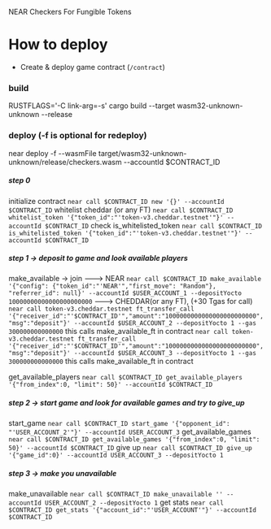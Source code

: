 NEAR Checkers For Fungible Tokens

How to deploy
==================

- Create & deploy game contract (`/contract`)
### build
RUSTFLAGS='-C link-arg=-s' cargo build --target wasm32-unknown-unknown --release
### deploy (-f is optional for redeploy)
near deploy -f --wasmFile target/wasm32-unknown-unknown/release/checkers.wasm --accountId $CONTRACT_ID

##### step 0

initialize contract
`near call $CONTRACT_ID new '{}' --accountId $CONTRACT_ID`
whitelist cheddar (or any FT)
`near call $CONTRACT_ID whitelist_token '{"token_id":"'token-v3.cheddar.testnet'"}' --accountId $CONTRACT_ID`
check is_whitelisted_token
`near call $CONTRACT_ID is_whitelisted_token '{"token_id":"'token-v3.cheddar.testnet'"}' --accountId $CONTRACT_ID`

##### step 1 -> deposit to game and look available players

make_available -> join
---> NEAR
`near call $CONTRACT_ID make_available '{"config": {"token_id":"'NEAR'","first_move": "Random"}, "referrer_id": null}' --accountId $USER_ACCOUNT_1 --depositYocto 10000000000000000000000`
---> CHEDDAR(or any FT), (+30 Tgas for call)
`near call token-v3.cheddar.testnet ft_transfer_call '{"receiver_id":"'$CONTRACT_ID'","amount":"1000000000000000000000000", "msg":"deposit"}' --accountId $USER_ACCOUNT_2 --depositYocto 1 --gas 300000000000000` this calls make_available_ft in contract
`near call token-v3.cheddar.testnet ft_transfer_call '{"receiver_id":"'$CONTRACT_ID'","amount":"1000000000000000000000000", "msg":"deposit"}' --accountId $USER_ACCOUNT_3 --depositYocto 1 --gas 300000000000000` this calls make_available_ft in contract

get_available_players
`near call $CONTRACT_ID get_available_players '{"from_index":0, "limit": 50}' --accountId $CONTRACT_ID`

##### step 2 -> start game and look for available games and try to give_up
start_game
`near call $CONTRACT_ID start_game '{"opponent_id": "'USER_ACCOUNT_2'"}' --accountId USER_ACCOUNT_3`
get_available_games
`near call $CONTRACT_ID get_available_games '{"from_index":0, "limit": 50}' --accountId $CONTRACT_ID` 
give up
`near call $CONTRACT_ID give_up '{"game_id":0}' --accountId USER_ACCOUNT_3 --depositYocto 1`
##### step 3 -> make you unavailable
make_unavailable
`near call $CONTRACT_ID make_unavailable '' --accountId USER_ACCOUNT_2 --depositYocto 1` 
get stats
`near call $CONTRACT_ID get_stats '{"account_id":"'USER_ACCOUNT'"}' --accountId $CONTRACT_ID`






